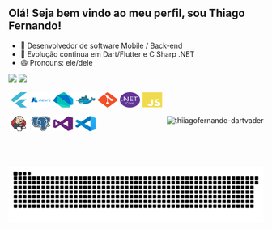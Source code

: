 ## Olá! Seja bem vindo ao meu perfil, sou Thiago Fernando!

- 🔭 Desenvolvedor de software Mobile / Back-end
- 🌱 Evolução continua em Dart/Flutter e C Sharp .NET
- 😄 Pronouns: ele/dele

<div>
  <a href="https://github.com/thiiagofernando"></a>
  <img height="180em" src="https://github-readme-stats.vercel.app/api?username=thiiagofernando&show_icons=true&theme=dark&include_all_commits=true&count_private=true"/>
  <img height="180em" src="https://github-readme-stats.vercel.app/api/top-langs/?username=thiiagofernando&layout=compact&langs_count=7&theme=dark"/>
</div>
<div style="display: inline_block"><br>
  <img align="center" alt="thiiagofernando-Flutter" height="30" width="40" src="https://github.com/devicons/devicon/blob/master/icons/flutter/flutter-plain.svg">
  <img align="center" alt="thiiagofernando-Azure" height="30" width="40" src="https://raw.githubusercontent.com/devicons/devicon/master/icons/azure/azure-original-wordmark.svg">
  <img align="center" alt="thiiagofernando-DartLang" height="30" width="40" src="https://raw.githubusercontent.com/devicons/devicon/master/icons/dart/dart-original.svg">
  <img align="center" alt="thiiagofernando-Docker" height="30" width="40" src="https://raw.githubusercontent.com/devicons/devicon/master/icons/docker/docker-original.svg">
  <img align="center" alt="thiiagofernando-Git" height="30" width="40" src="https://raw.githubusercontent.com/devicons/devicon/master/icons/git/git-original.svg">
  <img align="center" alt="thiiagofernando-Csharp" height="30" width="40" src="https://raw.githubusercontent.com/devicons/devicon/master/icons/dotnetcore/dotnetcore-original.svg">
  <img align="center" alt="thiiagofernando-Js" height="30" width="40" src="https://raw.githubusercontent.com/devicons/devicon/master/icons/javascript/javascript-plain.svg">
</div>
<div style="display: inline_block"><br>
  <img align="center" alt="thiiagofernando-Jenkins" height="30" width="40" src="https://raw.githubusercontent.com/devicons/devicon/master/icons/jenkins/jenkins-original.svg">
  <img align="center" alt="thiiagofernando-Postgres" height="30" width="40" src="https://raw.githubusercontent.com/devicons/devicon/master/icons/postgresql/postgresql-original.svg">
  <img align="center" alt="thiiagofernando-VsStudio" height="30" width="40" src="https://raw.githubusercontent.com/devicons/devicon/master/icons/visualstudio/visualstudio-plain.svg">
  <img align="center" alt="thiiagofernando-Vscode" height="30" width="40" src="https://raw.githubusercontent.com/devicons/devicon/master/icons/vscode/vscode-original.svg">
  <img align="right" alt="thiiagofernando-dartvader" height="100" src="https://media.giphy.com/media/GIIC4jmmUlXZS/giphy.gif">
</div>

##

<div>
  
  ![Snake animation](https://github.com/thiiagofernando/thiiagofernando/blob/main/github-contribution-grid-snake.svg)  
</div>
